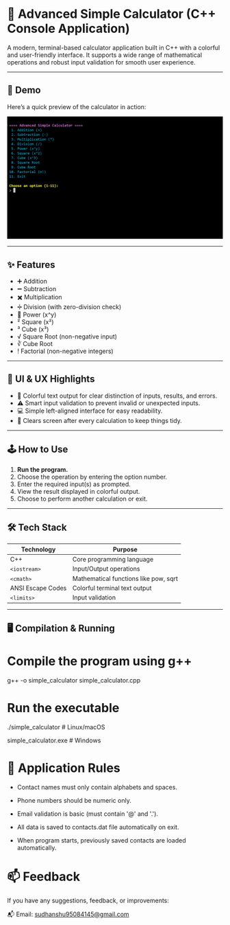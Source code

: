 # 🧮 Advanced Simple Calculator (C++ Console Application)

A modern, terminal-based calculator application built in C++ with a colorful and user-friendly interface. It supports a wide range of mathematical operations and robust input validation for smooth user experience.

---

## 🚀 Demo

Here’s a quick preview of the calculator in action:

![Calculator Demo](screenshot.png)  

---

## ✨ Features

- ➕ Addition  
- ➖ Subtraction  
- ✖️ Multiplication  
- ➗ Division (with zero-division check)  
- 🔢 Power (x^y)  
- ² Square (x²)  
- ³ Cube (x³)  
- √ Square Root (non-negative input)  
- ∛ Cube Root  
- ! Factorial (non-negative integers)  

---

## 🎨 UI & UX Highlights

- 🌈 Colorful text output for clear distinction of inputs, results, and errors.  
- ⚠️ Smart input validation to prevent invalid or unexpected inputs.  
- 💻 Simple left-aligned interface for easy readability.  
- 🧹 Clears screen after every calculation to keep things tidy.  

---

## 🕹️ How to Use

1. **Run the program.**  
2. Choose the operation by entering the option number.  
3. Enter the required input(s) as prompted.  
4. View the result displayed in colorful output.  
5. Choose to perform another calculation or exit.  

---

## 🛠️ Tech Stack

| Technology     | Purpose                                  |
| -------------- | ---------------------------------------- |
| C++            | Core programming language                |
| `<iostream>`   | Input/Output operations                   |
| `<cmath>`      | Mathematical functions like pow, sqrt    |
| ANSI Escape Codes | Colorful terminal text output           |
| `<limits>`     | Input validation                         |

---

## 🖥️ Compilation & Running


# Compile the program using g++
g++ -o simple_calculator simple_calculator.cpp

# Run the executable
./simple_calculator     # Linux/macOS

simple_calculator.exe   # Windows


# 📜 Application Rules

-  Contact names must only contain alphabets and spaces.

- Phone numbers should be numeric only.

- Email validation is basic (must contain '@' and '.').

- All data is saved to contacts.dat file automatically on exit.

- When program starts, previously saved contacts are loaded automatically.

# 📫 Feedback
If you have any suggestions, feedback, or improvements:

📬 Email: sudhanshu95084145@gmail.com

